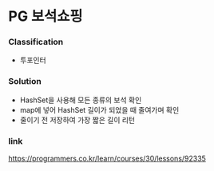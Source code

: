 # PG 보석쇼핑

### Classification
* 투포인터

### Solution
* HashSet을 사용해 모든 종류의 보석 확인
* map에 넣어 HashSet 길이가 되었을 때 줄여가며 확인
* 줄이기 전 저장하여 가장 짧은 길이 리턴

### link
https://programmers.co.kr/learn/courses/30/lessons/92335
